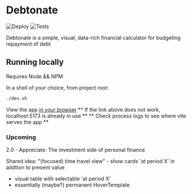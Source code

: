 # Debtonate

![Deploy](https://github.com/Kylep342/debtonate/actions/workflows/deploy.yml/badge.svg)
![Tests](https://github.com/Kylep342/debtonate/actions/workflows/tests.yml/badge.svg)


Debtonate is a simple, visual, data-rich financial calculator for budgeting repayment of debt

## Running locally
Requires Node && NPM

In a shell of your choice, from project root:
```bash
./dev.sh
```

View the app [in your browser](http://localhost:5173)
** If the link above does not work, localhost:5173 is already in use **
** Check process logs to see where vite serves the app **


### Upcoming

2.0 - Appreciate: The investment side of personal finance

Shared idea: "(focused) time travel view" - show cards 'at period X' in addtion to present value
 - visual table with selectable 'at period X'
 - essentially (maybe?) permanent HoverTemplate